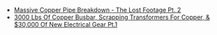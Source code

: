 - [Massive Copper Pipe Breakdown - The Lost Footage Pt. 2](https://youtu.be/fCXK6Fch8cI)
- [3000 Lbs Of Copper Busbar, Scrapping Transformers For Copper, & $30,000 Of New Electrical Gear Pt.1](https://youtu.be/bAJyaqAADVw)
